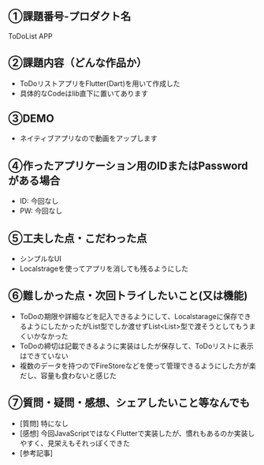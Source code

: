 ## ①課題番号-プロダクト名
ToDoList APP

## ②課題内容（どんな作品か）

- ToDoリストアプリをFlutter(Dart)を用いて作成した
- 具体的なCodeはlib直下に置いてあります

## ③DEMO
- ネイティブアプリなので動画をアップします

## ④作ったアプリケーション用のIDまたはPasswordがある場合

- ID: 今回なし
- PW: 今回なし

## ⑤工夫した点・こだわった点

- シンプルなUI
- Localstrageを使ってアプリを消しても残るようにした

## ⑥難しかった点・次回トライしたいこと(又は機能)

- ToDoの期限や詳細などを記入できるようにして、Localstarageに保存できるようにしたかったがList<String>型でしか渡せずList<List<String>>型で渡そうとしてもうまくいかなかった
- ToDoの締切は記載できるように実装はしたが保存して、ToDoリストに表示はできていない
- 複数のデータを持つのでFireStoreなどを使って管理できるようにした方が楽だし、容量も食わないと感じた

## ⑦質問・疑問・感想、シェアしたいこと等なんでも

- [質問] 特になし
- [感想] 今回JavaScriptではなくFlutterで実装したが、慣れもあるのか実装しやすく、見栄えもそれっぽくできた
- [参考記事]